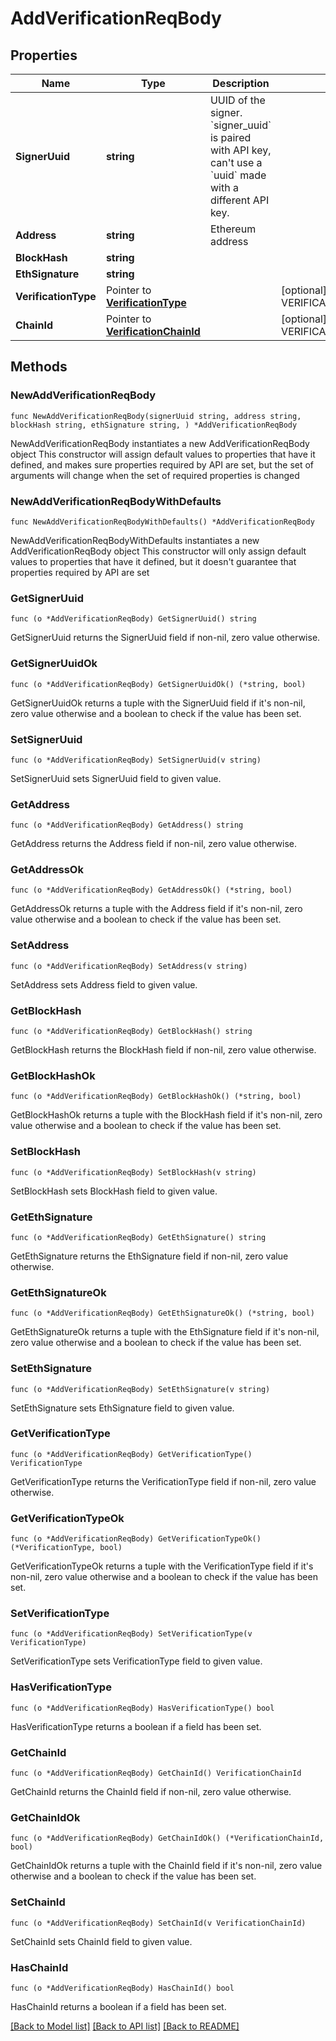 # AddVerificationReqBody

## Properties

Name | Type | Description | Notes
------------ | ------------- | ------------- | -------------
**SignerUuid** | **string** | UUID of the signer. &#x60;signer_uuid&#x60; is paired with API key, can&#39;t use a &#x60;uuid&#x60; made with a different API key. | 
**Address** | **string** | Ethereum address | 
**BlockHash** | **string** |  | 
**EthSignature** | **string** |  | 
**VerificationType** | Pointer to [**VerificationType**](VerificationType.md) |  | [optional] [default to VERIFICATIONTYPE__0]
**ChainId** | Pointer to [**VerificationChainId**](VerificationChainId.md) |  | [optional] [default to VERIFICATIONCHAINID__0]

## Methods

### NewAddVerificationReqBody

`func NewAddVerificationReqBody(signerUuid string, address string, blockHash string, ethSignature string, ) *AddVerificationReqBody`

NewAddVerificationReqBody instantiates a new AddVerificationReqBody object
This constructor will assign default values to properties that have it defined,
and makes sure properties required by API are set, but the set of arguments
will change when the set of required properties is changed

### NewAddVerificationReqBodyWithDefaults

`func NewAddVerificationReqBodyWithDefaults() *AddVerificationReqBody`

NewAddVerificationReqBodyWithDefaults instantiates a new AddVerificationReqBody object
This constructor will only assign default values to properties that have it defined,
but it doesn't guarantee that properties required by API are set

### GetSignerUuid

`func (o *AddVerificationReqBody) GetSignerUuid() string`

GetSignerUuid returns the SignerUuid field if non-nil, zero value otherwise.

### GetSignerUuidOk

`func (o *AddVerificationReqBody) GetSignerUuidOk() (*string, bool)`

GetSignerUuidOk returns a tuple with the SignerUuid field if it's non-nil, zero value otherwise
and a boolean to check if the value has been set.

### SetSignerUuid

`func (o *AddVerificationReqBody) SetSignerUuid(v string)`

SetSignerUuid sets SignerUuid field to given value.


### GetAddress

`func (o *AddVerificationReqBody) GetAddress() string`

GetAddress returns the Address field if non-nil, zero value otherwise.

### GetAddressOk

`func (o *AddVerificationReqBody) GetAddressOk() (*string, bool)`

GetAddressOk returns a tuple with the Address field if it's non-nil, zero value otherwise
and a boolean to check if the value has been set.

### SetAddress

`func (o *AddVerificationReqBody) SetAddress(v string)`

SetAddress sets Address field to given value.


### GetBlockHash

`func (o *AddVerificationReqBody) GetBlockHash() string`

GetBlockHash returns the BlockHash field if non-nil, zero value otherwise.

### GetBlockHashOk

`func (o *AddVerificationReqBody) GetBlockHashOk() (*string, bool)`

GetBlockHashOk returns a tuple with the BlockHash field if it's non-nil, zero value otherwise
and a boolean to check if the value has been set.

### SetBlockHash

`func (o *AddVerificationReqBody) SetBlockHash(v string)`

SetBlockHash sets BlockHash field to given value.


### GetEthSignature

`func (o *AddVerificationReqBody) GetEthSignature() string`

GetEthSignature returns the EthSignature field if non-nil, zero value otherwise.

### GetEthSignatureOk

`func (o *AddVerificationReqBody) GetEthSignatureOk() (*string, bool)`

GetEthSignatureOk returns a tuple with the EthSignature field if it's non-nil, zero value otherwise
and a boolean to check if the value has been set.

### SetEthSignature

`func (o *AddVerificationReqBody) SetEthSignature(v string)`

SetEthSignature sets EthSignature field to given value.


### GetVerificationType

`func (o *AddVerificationReqBody) GetVerificationType() VerificationType`

GetVerificationType returns the VerificationType field if non-nil, zero value otherwise.

### GetVerificationTypeOk

`func (o *AddVerificationReqBody) GetVerificationTypeOk() (*VerificationType, bool)`

GetVerificationTypeOk returns a tuple with the VerificationType field if it's non-nil, zero value otherwise
and a boolean to check if the value has been set.

### SetVerificationType

`func (o *AddVerificationReqBody) SetVerificationType(v VerificationType)`

SetVerificationType sets VerificationType field to given value.

### HasVerificationType

`func (o *AddVerificationReqBody) HasVerificationType() bool`

HasVerificationType returns a boolean if a field has been set.

### GetChainId

`func (o *AddVerificationReqBody) GetChainId() VerificationChainId`

GetChainId returns the ChainId field if non-nil, zero value otherwise.

### GetChainIdOk

`func (o *AddVerificationReqBody) GetChainIdOk() (*VerificationChainId, bool)`

GetChainIdOk returns a tuple with the ChainId field if it's non-nil, zero value otherwise
and a boolean to check if the value has been set.

### SetChainId

`func (o *AddVerificationReqBody) SetChainId(v VerificationChainId)`

SetChainId sets ChainId field to given value.

### HasChainId

`func (o *AddVerificationReqBody) HasChainId() bool`

HasChainId returns a boolean if a field has been set.


[[Back to Model list]](../README.md#documentation-for-models) [[Back to API list]](../README.md#documentation-for-api-endpoints) [[Back to README]](../README.md)


